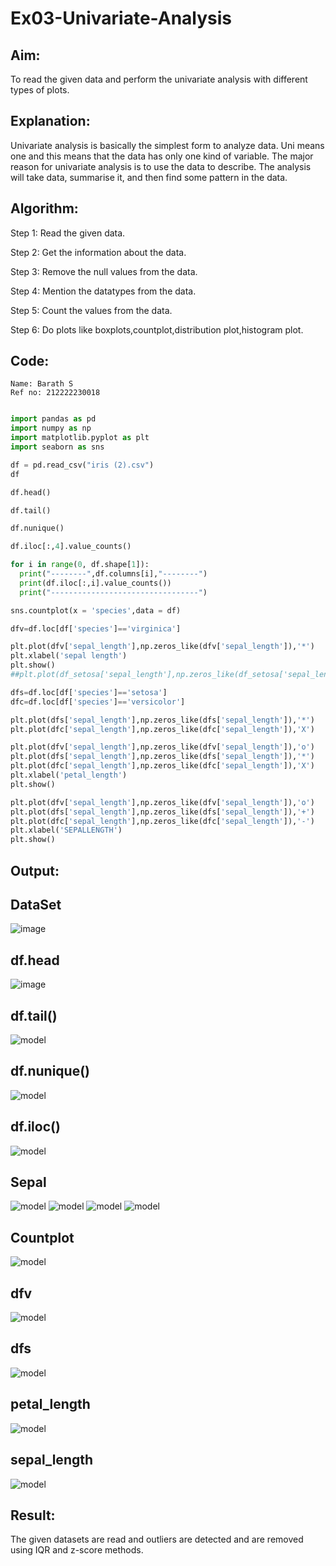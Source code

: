 # Ex03-Univariate-Analysis

## Aim:
To read the given data and perform the univariate analysis with different types of plots.

## Explanation:
Univariate analysis is basically the simplest form to analyze data. Uni means one and this means that the data has only one kind of variable. The major reason for univariate analysis is to use the data to describe. The analysis will take data, summarise it, and then find some pattern in the data.

## Algorithm:

Step 1:
Read the given data.

Step 2:
Get the information about the data.

Step 3:
Remove the null values from the data.

Step 4:
Mention the datatypes from the data.

Step 5:
Count the values from the data.

Step 6:
Do plots like boxplots,countplot,distribution plot,histogram plot.

## Code:
```
Name: Barath S
Ref no: 212222230018
```
```python

import pandas as pd
import numpy as np
import matplotlib.pyplot as plt
import seaborn as sns

df = pd.read_csv("iris (2).csv")
df

df.head()

df.tail()

df.nunique()

df.iloc[:,4].value_counts()

for i in range(0, df.shape[1]):
  print("--------",df.columns[i],"--------")
  print(df.iloc[:,i].value_counts())
  print("---------------------------------")

sns.countplot(x = 'species',data = df)

dfv=df.loc[df['species']=='virginica']

plt.plot(dfv['sepal_length'],np.zeros_like(dfv['sepal_length']),'*')
plt.xlabel('sepal length')
plt.show()
##plt.plot(df_setosa['sepal_length'],np.zeros_like(df_setosa['sepal_length']),'o')

dfs=df.loc[df['species']=='setosa']
dfc=df.loc[df['species']=='versicolor']

plt.plot(dfs['sepal_length'],np.zeros_like(dfs['sepal_length']),'*')
plt.plot(dfc['sepal_length'],np.zeros_like(dfc['sepal_length']),'X')

plt.plot(dfv['sepal_length'],np.zeros_like(dfv['sepal_length']),'o')
plt.plot(dfs['sepal_length'],np.zeros_like(dfs['sepal_length']),'*')
plt.plot(dfc['sepal_length'],np.zeros_like(dfc['sepal_length']),'X')
plt.xlabel('petal_length')
plt.show()

plt.plot(dfv['sepal_length'],np.zeros_like(dfv['sepal_length']),'o')
plt.plot(dfs['sepal_length'],np.zeros_like(dfs['sepal_length']),'+')
plt.plot(dfc['sepal_length'],np.zeros_like(dfc['sepal_length']),'-')
plt.xlabel('SEPALLENGTH')
plt.show()
```

## Output:

## DataSet

![image]("https://github.com/barathsubramani/Ex03-Univariate-Analysis/blob/main/df.png")

## df.head

![image]("https://github.com/barathsubramani/Ex03-Univariate-Analysis/blob/main/head.png")

## df.tail()

![model]("https://github.com/barathsubramani/Ex03-Univariate-Analysis/blob/main/tail.png")

## df.nunique()

![model]("https://github.com/barathsubramani/Ex03-Univariate-Analysis/blob/main/nuni.png")

## df.iloc()

![model]("https://github.com/barathsubramani/Ex03-Univariate-Analysis/blob/main/iloc.png")

## Sepal

![model]("https://github.com/barathsubramani/Ex03-Univariate-Analysis/blob/main/sepal1.png")
![model]("https://github.com/barathsubramani/Ex03-Univariate-Analysis/blob/main/sepal2.png")
![model]("https://github.com/barathsubramani/Ex03-Univariate-Analysis/blob/main/sepal3.png")
![model]("https://github.com/barathsubramani/Ex03-Univariate-Analysis/blob/main/sepal4.png")


## Countplot

![model]("https://github.com/barathsubramani/Ex03-Univariate-Analysis/blob/main/sns.png")

## dfv

![model]("https://github.com/barathsubramani/Ex03-Univariate-Analysis/blob/main/dfv.png")

## dfs

![model]("https://github.com/barathsubramani/Ex03-Univariate-Analysis/blob/main/dfs.png")

## petal_length

![model]("https://github.com/barathsubramani/Ex03-Univariate-Analysis/blob/main/plot.png")

## sepal_length

![model]("https://github.com/barathsubramani/Ex03-Univariate-Analysis/blob/main/last.png")


## Result:
The given datasets are read and outliers are detected and are removed using IQR and z-score methods.
